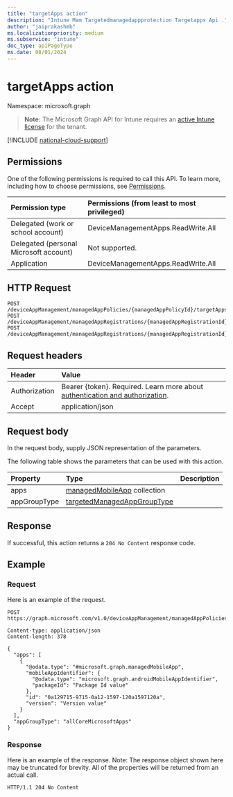 ```yaml
---
title: "targetApps action"
description: "Intune Mam Targetedmanagedappprotection Targetapps Api ."
author: "jaiprakashmb"
ms.localizationpriority: medium
ms.subservice: "intune"
doc_type: apiPageType
ms.date: 08/01/2024
---
```


# targetApps action

Namespace: microsoft.graph

> **Note:** The Microsoft Graph API for Intune requires an [active Intune license](https://go.microsoft.com/fwlink/?linkid=839381) for the tenant.



[!INCLUDE [national-cloud-support](../../includes/all-clouds.md)]

## Permissions
One of the following permissions is required to call this API. To learn more, including how to choose permissions, see [Permissions](/graph/permissions-reference).

|Permission type|Permissions (from least to most privileged)|
|:---|:---|
|Delegated (work or school account)|DeviceManagementApps.ReadWrite.All|
|Delegated (personal Microsoft account)|Not supported.|
|Application|DeviceManagementApps.ReadWrite.All|

## HTTP Request
<!-- {
  "blockType": "ignored"
}
-->
```http
POST /deviceAppManagement/managedAppPolicies/{managedAppPolicyId}/targetApps
POST /deviceAppManagement/managedAppRegistrations/{managedAppRegistrationId}/appliedPolicies/{managedAppPolicyId}/targetApps
POST /deviceAppManagement/managedAppRegistrations/{managedAppRegistrationId}/intendedPolicies/{managedAppPolicyId}/targetApps
```

## Request headers
|Header|Value|
|:---|:---|
|Authorization|Bearer {token}. Required. Learn more about [authentication and authorization](/graph/auth/auth-concepts).|
|Accept|application/json|

## Request body
In the request body, supply JSON representation of the parameters.

The following table shows the parameters that can be used with this action.

|Property|Type|Description|
|:---|:---|:---|
|apps|[managedMobileApp](../resources/intune-mam-managedmobileapp.md) collection||
|appGroupType|[targetedManagedAppGroupType](../resources/intune-mam-targetedmanagedappgrouptype.md)||



## Response
If successful, this action returns a `204 No Content` response code.

## Example

### Request
Here is an example of the request.
```http
POST https://graph.microsoft.com/v1.0/deviceAppManagement/managedAppPolicies/{managedAppPolicyId}/targetApps

Content-type: application/json
Content-length: 378

{
  "apps": [
    {
      "@odata.type": "#microsoft.graph.managedMobileApp",
      "mobileAppIdentifier": {
        "@odata.type": "microsoft.graph.androidMobileAppIdentifier",
        "packageId": "Package Id value"
      },
      "id": "0a129715-9715-0a12-1597-120a1597120a",
      "version": "Version value"
    }
  ],
  "appGroupType": "allCoreMicrosoftApps"
}
```

### Response
Here is an example of the response. Note: The response object shown here may be truncated for brevity. All of the properties will be returned from an actual call.
```http
HTTP/1.1 204 No Content
```
